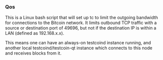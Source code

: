 ### Qos ###

This is a Linux bash script that will set up tc to limit the outgoing bandwidth for connections to the Bitcoin network. It limits outbound TCP traffic with a source or destination port of 49696, but not if the destination IP is within a LAN (defined as 192.168.x.x).

This means one can have an always-on testcoind instance running, and another local testcoind/testcoin-qt instance which connects to this node and receives blocks from it.
